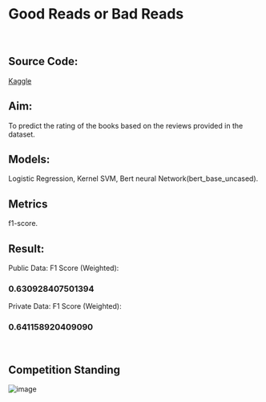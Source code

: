   <h1>Good Reads or Bad Reads</h1>
  <br/>
<h2>Source Code:</h2> <a href="https://www.kaggle.com/code/bakeryazizahmed/mlproject">Kaggle<a/>
<br/>
<h2>Aim:</h2> To predict the rating of the books based on the reviews provided in the dataset.
<h2>Models:</h2> Logistic Regression, Kernel SVM, Bert neural Network(bert_base_uncased). 

<h2>Metrics</h2> f1-score.
<br/>
<h2>Result:</h2>
Public Data:
F1 Score (Weighted): <h3>0.630928407501394</h3>

Private Data:
F1 Score (Weighted): <h3>0.641158920409090</h3>
<br/>
<h2>Competition Standing</h2>

![image](https://github.com/A1ziz26/Goodreads-badreads/assets/156051027/d872a9b4-3d7a-4a29-9727-becca01c0c7f)



